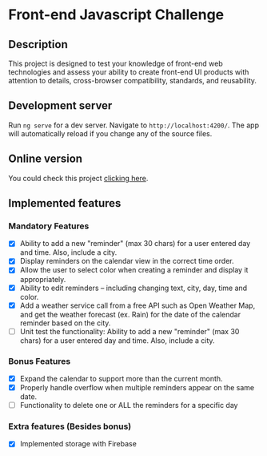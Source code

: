 # Front-end Javascript Challenge

## Description
This project is designed to test your knowledge of front-end web technologies and assess your
ability to create front-end UI products with attention to details, cross-browser compatibility,
standards, and reusability.

## Development server
Run `ng serve` for a dev server. Navigate to `http://localhost:4200/`. 
The app will automatically reload if you change any of the source files.

## Online version
You could check this project [clicking here](https://jobsity-scheduler.surge.sh).

## Implemented features

### Mandatory Features
- [x] Ability to add a new "reminder" (max 30 chars) for a user entered day and time. Also, include a city.
- [x] Display reminders on the calendar view in the correct time order.
- [x] Allow the user to select color when creating a reminder and display it appropriately.
- [x] Ability to edit reminders – including changing text, city, day, time and color.
- [x] Add a weather service call from a free API such as Open Weather Map, and get the weather forecast (ex. Rain) for the date of the calendar reminder based on the city.
- [ ] Unit test the functionality: Ability to add a new "reminder" (max 30 chars) for a user entered day and time. Also, include a city.

### Bonus Features
- [x] Expand the calendar to support more than the current month.
- [x] Properly handle overflow when multiple reminders appear on the same date.
- [ ]  Functionality to delete one or ALL the reminders for a specific day

### Extra features (Besides bonus)
- [x] Implemented storage with Firebase
